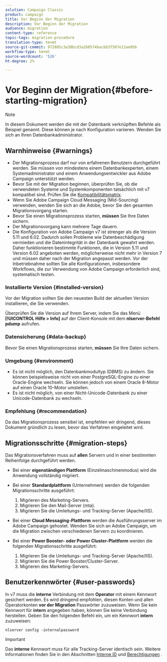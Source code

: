 ```yaml
---
solution: Campaign Classic
product: campaign
title: Vor Beginn der Migration
description: Vor Beginn der Migration
audience: migration
content-type: reference
topic-tags: migration-procedure
translation-type: tm+mt
source-git-commit: 972885c3a38bcd3a260574bacbb3f507e11ae05b
workflow-type: tm+mt
source-wordcount: '526'
ht-degree: 2%

---
```



# Vor Beginn der Migration{#before-starting-migration}

>[!NOTE]
>
>In diesem Dokument werden die mit der Datenbank verknüpften Befehle als Beispiel genannt. Diese können je nach Konfiguration variieren. Wenden Sie sich an Ihren Datenbankadministrator.

## Warnhinweise {#warnings}

* Der Migrationsprozess darf nur von erfahrenen Benutzern durchgeführt werden. Sie müssen von mindestens einem Datenbankexperten, einem Systemadministrator und einem Anwendungsentwickler aus Adobe Campaign unterstützt werden.
* Bevor Sie mit der Migration beginnen, überprüfen Sie, ob die verwendeten Systeme und Systemkomponenten tatsächlich mit v7 kompatibel sind. Prüfen Sie die [Kompatibilitätsmatrix](../../rn/using/compatibility-matrix.md).
* Wenn Sie Adobe Campaign Cloud Messaging (Mid-Sourcing) verwenden, wenden Sie sich an die Adobe, bevor Sie den gesamten Migrationsvorgang starten.
* Bevor Sie einen Migrationsprozess starten, **müssen** Sie Ihre Daten sichern.
* Der Migrationsvorgang kann mehrere Tage dauern.
* Die Konfiguration von Adobe Campaign v7 ist strenger als die Version 5.11 und 6.02. Dadurch sollen Probleme wie Datenbeschädigung vermieden und die Datenintegrität in der Datenbank gewahrt werden. Daher funktionieren bestimmte Funktionen, die in Version 5.11 und Version 6.02 angeboten werden, möglicherweise nicht mehr in Version 7 und müssen daher nach der Migration angepasst werden. Vor der Inbetriebnahme sollten Sie alle Konfigurationen, insbesondere Workflows, die zur Verwendung von Adobe Campaign erforderlich sind, systematisch testen.

### Installierte Version {#installed-version}

Vor der Migration sollten Sie den neuesten Build der aktuellen Version installieren, die Sie verwenden.

Überprüfen Sie die Version auf Ihrem Server, indem Sie das Menü **[!UICONTROL Hilfe > Info]** auf der Client-Konsole mit dem **nlserver-Befehl pdump** aufrufen.

### Datensicherung {#data-backup}

Bevor Sie einen Migrationsprozess starten, **müssen** Sie Ihre Daten sichern.

### Umgebung {#environment}

* Es ist nicht möglich, den Datenbankmodultyp (DBMS) zu ändern. Sie können beispielsweise nicht von einer PostgreSQL-Engine zu einer Oracle-Engine wechseln. Sie können jedoch von einem Oracle 8-Motor auf einen Oracle 10-Motor umstellen.
* Es ist nicht möglich, von einer Nicht-Unicode-Datenbank zu einer Unicode-Datenbank zu wechseln.

### Empfehlung {#recommendation}

Da das Migrationsprozess sensibel ist, empfehlen wir dringend, dieses Dokument gründlich zu lesen, bevor das Verfahren eingeleitet wird.

## Migrationsschritte {#migration-steps}

Das Migrationsverfahren muss auf **allen** Servern und in einer bestimmten Reihenfolge durchgeführt werden.

* Bei einer **eigenständigen Plattform** (Einzelmaschinenmodus) wird die Anwendung vollständig migriert.
* Bei einer **Standardplattform** (Unternehmen) werden die folgenden Migrationsschritte ausgeführt:

   1. Migrieren des Marketing-Servers.
   1. Migrieren Sie den Mail-Server (mta).
   1. Migrieren Sie die Umleitungs- und Tracking-Server (Apache/IIS).

* Bei einer **Cloud Messaging-Plattform** werden die Ausführungsserver im Adobe Campaign gehostet. Wenden Sie sich an Adobe Campaign, um die Migration zwischen verschiedenen Servern zu koordinieren.
* Bei einer **Power Booster- oder Power Cluster-Plattform** werden die folgenden Migrationsschritte ausgeführt:

   1. Migrieren Sie die Umleitungs- und Tracking-Server (Apache/IIS).
   1. Migrieren Sie die Power Booster/Cluster-Server.
   1. Migrieren des Marketing-Servers.

## Benutzerkennwörter {#user-passwords}

In v7 muss die **interne** Verbindung mit dem **Operator** mit einem Kennwort gesichert werden. Es wird dringend empfohlen, diesen Konten und allen Operatorkonten **vor der Migration** Passwörter zuzuweisen. Wenn Sie kein Kennwort für **intern** angegeben haben, können Sie keine Verbindung herstellen. Geben Sie den folgenden Befehl ein, um ein Kennwort **intern** zuzuweisen:

```
nlserver config -internalpassword
```

>[!IMPORTANT]
>
>Das **interne** Kennwort muss für alle Tracking-Server identisch sein. Weitere Informationen finden Sie in den Abschnitten [Interne ID](../../installation/using/campaign-server-configuration.md#internal-identifier) und [Berechtigungen](../../platform/using/access-management.md#about-permissions) .

